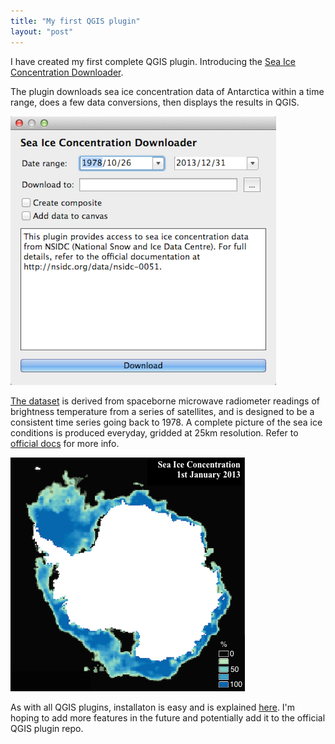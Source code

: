 ```yaml
---
title: "My first QGIS plugin"
layout: "post"
---
```


I have created my first complete QGIS plugin. Introducing the [Sea Ice Concentration Downloader](http://seaicedata.remotesensing.io).

The plugin downloads sea ice concentration data of Antarctica within a time range, does a few data conversions, then displays the results in QGIS. 

![Downloader interface](/assets/posts/interface.png)

[The dataset](http://nsidc.org/data/nsidc-0051) is derived from spaceborne microwave radiometer readings of brightness temperature from a series of satellites, and is designed to be a consistent time series going back to 1978. A complete picture of the sea ice conditions is produced everyday, gridded at 25km resolution. Refer to [official docs](http://nsidc.org/data/nsidc-0051) for more info.

![Sea ice concentration January 2013](/assets/posts/sea_ice_map.png)

As with all QGIS plugins, installaton is easy and is explained [here](http://seaicedata.remotesensing.io). I'm hoping to add more features in the future and potentially add it to the official QGIS plugin repo.


